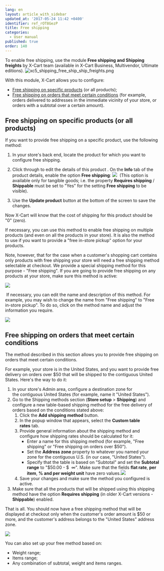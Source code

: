 ```yaml
---
lang: en
layout: article_with_sidebar
updated_at: '2017-05-24 11:42 +0400'
identifier: ref_rOT8GezP
title: Free shipping
categories:
  - User manual
published: true
order: 140
---
```

To enable free shipping, use the module **Free shipping and Shipping freights** by X-Cart team (available in X-Cart Business, Multivendor, Ultimate editions).
    ![xc5_shipping_free_ship_ship_freights.png]({{site.baseurl}}/attachments/ref_rOT8GezP/xc5_shipping_free_ship_ship_freights.png)

With this module, X-Cart allows you to configure:

*   [Free shipping on specific products](#free-shipping-on-specific-products-or-all-products) (or all products);
*   [Free shipping on orders that meet certain conditions](#free-shipping-on-orders-that-meet-certain-conditions) (for example, orders delivered to addresses in the immediate vicinity of your store, or orders with a subtotal over a certain amount).

## Free shipping on specific products (or all products)

If you want to provide free shipping on a specific product, use the following method:

1.  In your store's back end, locate the product for which you want to configure free shipping.
2.  Click through to edit the details of this product . On the **Info** tab of the product details, enable the option **Free shipping**:
    ![]({{site.baseurl}}/attachments/6389844/9437240.png)
     (This option is available only for tangible goods; i.e. the property **Requires shipping** / **Shippable** must be set to "Yes" for the setting **Free shipping** to be visible).

3.  Use the **Update product** button at the bottom of the screen to save the changes. 

Now X-Cart will know that the cost of shipping for this product should be "0" (zero).

If necessary, you can use this method to enable free shipping on multiple products (and even on all the products in your store). It is also the method to use if you want to provide a "free in-store pickup" option for your products.

Note, however, that for the case when a customer's shopping cart contains only products with free shipping your store will need a free shipping method selectable at checkout. We provide a special shipping method for this purpose - "Free shipping". If you are going to provide free shipping on any products at your store, make sure this method is active:

![]({{site.baseurl}}/attachments/6389844/9437241.png)

 If necessary, you can edit the name and description of this method. For example, you may wish to change the name from "Free shipping" to "Free in-store pickup". To do so, click on the method name and adjust the information you require.

![]({{site.baseurl}}/attachments/6389844/9437242.png)

## Free shipping on orders that meet certain conditions

The method described in this section allows you to provide free shipping on orders that meet certain conditions.

For example, your store is in the United States, and you want to provide free delivery on orders over $50 that will be shipped to the contiguous United States. Here's the way to do it:

1.  In your store's Admin area, configure a destination zone for the contiguous United States (for example, name it "United States").
2.  Go to the Shipping methods section (**Store setup** > **Shipping**) and configure a new table-based shipping method for the free delivery of orders based on the conditions stated above:
    1.  Click the **Add shipping method** button.
    2.  In the popup window that appears, select the **Custom table rates** tab.
    3.  Provide general information about the shipping method and configure how shipping rates should be calculated for it:
        *   Enter a name for this shipping method (for example, "Free shipping" or "Free shipping on orders over $50").
        *   Set the **Address zone** property to whatever you named your zone for the contiguous U.S. (in our case, "United States").
        *   Specify that the table is based on "Subtotal" and set the **Subtotal range** to "$50.00 - $  ∞". Make sure that the fields **flat rate**, **per item**, **% and per weight unit** have zero values.![]({{site.baseurl}}/attachments/6389844/9437243.png)
    4.  Save your changes and make sure the method you configured is active.
3.  Make sure that all the products that will be shipped using this shipping method have the option **Requires shipping** (in older X-Cart versions - **Shippable**) enabled.

That is all. You should now have a free shipping method that will be displayed at checkout only when the customer's order amount is $50 or more, and the customer's address belongs to the "United States" address zone.

![]({{site.baseurl}}/attachments/6389844/9437251.png)

You can also set up your free method based on:

*   Weight range;
*   Items range;
*   Any combination of subtotal, weight and items ranges.
